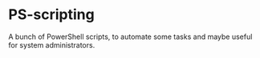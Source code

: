# PS-scripting
A bunch of PowerShell scripts, to automate some tasks and maybe useful for system administrators.
